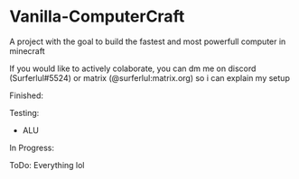# Vanilla-ComputerCraft
A project with the goal to build the fastest and most powerfull computer in minecraft

If you would like to actively colaborate, you can dm me on discord (Surferlul#5524) or matrix (@surferlul:matrix.org) so i can explain my setup

Finished:

Testing:

  - ALU

In Progress:

ToDo:
Everything lol
